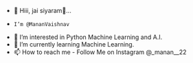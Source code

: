 - 👋 Hiii, jai siyaram🙏...
-     I’m @MananVaishnav
- 👀 I’m interested in Python Machine Learning and A.I.
- 🌱 I’m currently learning Machine Learning. 
- 📫 How to reach me - Follow Me on Instagram @_manan__22

<!---
MananVaishnav/MananVaishnav is a ✨ special ✨ repository because its `README.md` (this file) appears on your GitHub profile.
You can click the Preview link to take a look at your changes.
--->

